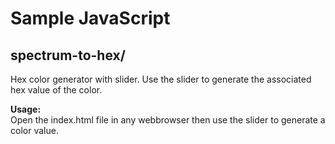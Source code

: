# Sample JavaScript

## spectrum-to-hex/

Hex color generator with slider. Use the slider to generate the associated hex value of the color.

**Usage:**  
Open the index.html file in any webbrowser then use the slider to generate a color value.
